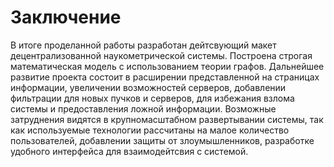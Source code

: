 # Заключение
В итоге проделанной работы разработан дейтсвующий макет децентрализованной наукометрической системы. Построена строгая математическая модель с использованием теории графов. Дальнейшее развитие проекта состоит в расширении представленной на страницах информации, увеличении возможностей серверов, добавлении фильтрации для новых пучков и серверов, для избежания взлома системы и предоставления ложной информации. Возможные затруднения видятся в крупномасштабном развертывании системы, так как используемые технологии рассчитаны на малое количество пользователей, добавлении защиты от злоумышленников, разработке удобного интерфейса для взаимодейтсвия с системой.
